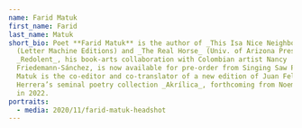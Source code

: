 ```yaml
---
name: Farid Matuk
first_name: Farid
last_name: Matuk
short_bio: Poet **Farid Matuk** is the author of _This Isa Nice Neighborhood_
  (Letter Machine Editions) and _The Real Horse_ (Univ. of Arizona Press).
  _Redolent_, his book-arts collaboration with Colombian artist Nancy
  Friedemann-Sánchez, is now available for pre-order from Singing Saw Press.
  Matuk is the co-editor and co-translator of a new edition of Juan Felipe
  Herrera’s seminal poetry collection _Akrílica_, forthcoming from Noemi Press
  in 2022.
portraits:
  - media: 2020/11/farid-matuk-headshot
---
```

